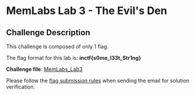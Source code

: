 # **MemLabs Lab 3 - The Evil's Den**

## **Challenge Description**

This challenge is composed of only 1 flag.

The flag format for this lab is: **inctf{s0me_l33t_Str1ng}**

**Challenge file**: [MemLabs_Lab3](./MemLabs-Lab3.7z)

Please follow the [flag submission rules](https://github.com/stuxnet999/MemLabs#flag-submission) when sending the email for solution verification.